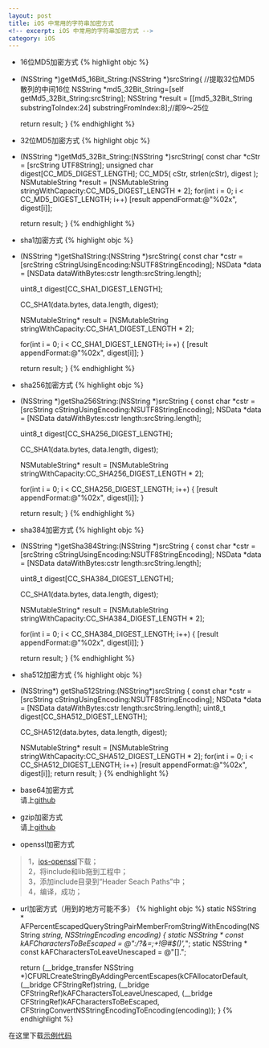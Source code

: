 ```yaml
---
layout: post
title: iOS 中常用的字符串加密方式
<!-- excerpt: iOS 中常用的字符串加密方式 -->
category: iOS
---
```


*  16位MD5加密方式
{% highlight objc %}
- (NSString *)getMd5_16Bit_String:(NSString *)srcString{
    //提取32位MD5散列的中间16位
    NSString *md5_32Bit_String=[self getMd5_32Bit_String:srcString];
    NSString *result = [[md5_32Bit_String substringToIndex:24] substringFromIndex:8];//即9～25位
 
   return result;
}
{% endhighlight %}


* 32位MD5加密方式
{% highlight objc %}
- (NSString *)getMd5_32Bit_String:(NSString *)srcString{
    const char *cStr = [srcString UTF8String];
    unsigned char digest[CC_MD5_DIGEST_LENGTH];
    CC_MD5( cStr, strlen(cStr), digest );
    NSMutableString *result = [NSMutableString stringWithCapacity:CC_MD5_DIGEST_LENGTH * 2];
    for(int i = 0; i < CC_MD5_DIGEST_LENGTH; i++)
        [result appendFormat:@"%02x", digest[i]];
    
    return result;
}
{% endhighlight %}

* sha1加密方式
{% highlight objc %}
- (NSString *)getSha1String:(NSString *)srcString{
    const char *cstr = [srcString cStringUsingEncoding:NSUTF8StringEncoding];
    NSData *data = [NSData dataWithBytes:cstr length:srcString.length];
    
    uint8_t digest[CC_SHA1_DIGEST_LENGTH];
    
    CC_SHA1(data.bytes, data.length, digest);
    
    NSMutableString* result = [NSMutableString stringWithCapacity:CC_SHA1_DIGEST_LENGTH * 2];
    
    for(int i = 0; i < CC_SHA1_DIGEST_LENGTH; i++) {
        [result appendFormat:@"%02x", digest[i]];
    }
    
    return result;
}
{% endhighlight %}

* sha256加密方式
{% highlight objc %}
- (NSString *)getSha256String:(NSString *)srcString {
    const char *cstr = [srcString cStringUsingEncoding:NSUTF8StringEncoding];
    NSData *data = [NSData dataWithBytes:cstr length:srcString.length];
    
    uint8_t digest[CC_SHA256_DIGEST_LENGTH];
    
    CC_SHA1(data.bytes, data.length, digest);
    
    NSMutableString* result = [NSMutableString stringWithCapacity:CC_SHA256_DIGEST_LENGTH * 2];
    
    for(int i = 0; i < CC_SHA256_DIGEST_LENGTH; i++) {
        [result appendFormat:@"%02x", digest[i]];
    }
    
    return result;
}
{% endhighlight %}

* sha384加密方式
{% highlight objc %}
- (NSString *)getSha384String:(NSString *)srcString {
    const char *cstr = [srcString cStringUsingEncoding:NSUTF8StringEncoding];
    NSData *data = [NSData dataWithBytes:cstr length:srcString.length];
    
    uint8_t digest[CC_SHA384_DIGEST_LENGTH];
    
    CC_SHA1(data.bytes, data.length, digest);
    
    NSMutableString* result = [NSMutableString stringWithCapacity:CC_SHA384_DIGEST_LENGTH * 2];
    
    for(int i = 0; i < CC_SHA384_DIGEST_LENGTH; i++) {
        [result appendFormat:@"%02x", digest[i]];
    }
    
    return result;
}
{% endhighlight %}

* sha512加密方式
{% highlight objc %}
- (NSString*) getSha512String:(NSString*)srcString {
    const char *cstr = [srcString cStringUsingEncoding:NSUTF8StringEncoding];
    NSData *data = [NSData dataWithBytes:cstr length:srcString.length];
    uint8_t digest[CC_SHA512_DIGEST_LENGTH];
    
    CC_SHA512(data.bytes, data.length, digest);
    
    NSMutableString* result = [NSMutableString stringWithCapacity:CC_SHA512_DIGEST_LENGTH * 2];
    for(int i = 0; i < CC_SHA512_DIGEST_LENGTH; i++)
        [result appendFormat:@"%02x", digest[i]];
    return result;
}
{% endhighlight %}

* base64加密方式  
请上[github](https://github.com/bborbe/base64-ios)

* gzip加密方式  
请上[github](https://github.com/nicklockwood/GZIP)

* openssl加密方式
>1，[ios-openssl](https://github.com/st3fan/ios-openssl)下载；  
2，将include和lib拖到工程中；  
3，添加include目录到“Header Seach Paths”中；  
4，编译，成功；

* url加密方式（用到的地方可能不多）
{% highlight objc %}
static NSString * AFPercentEscapedQueryStringPairMemberFromStringWithEncoding(NSString *string, NSStringEncoding encoding) {
    static NSString * const kAFCharactersToBeEscaped = @":/?&=;+!@#$()',*";
    static NSString * const kAFCharactersToLeaveUnescaped = @"[].";
    
    return (__bridge_transfer  NSString *)CFURLCreateStringByAddingPercentEscapes(kCFAllocatorDefault, (__bridge CFStringRef)string, (__bridge CFStringRef)kAFCharactersToLeaveUnescaped, (__bridge CFStringRef)kAFCharactersToBeEscaped, CFStringConvertNSStringEncodingToEncoding(encoding));
}
{% endhighlight %}

在这里下载[示例代码](https://github.com/ludawei/iOS-encode-demo)
